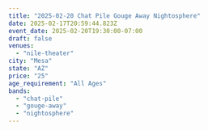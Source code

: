 ```yaml
---
title: "2025-02-20 Chat Pile Gouge Away Nightosphere"
date: 2025-02-17T20:59:44.823Z
event_date: 2025-02-20T19:30:00-07:00
draft: false
venues:
  - "nile-theater"
city: "Mesa"
state: "AZ"
price: "25"
age_requirement: "All Ages"
bands:
  - "chat-pile"
  - "gouge-away"
  - "nightosphere"
---
```


